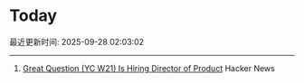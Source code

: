 # Today

最近更新时间: 2025-09-28 02:03:02

--- 
1. [Great Question (YC W21) Is Hiring Director of Product](https://www.ycombinator.com/companies/great-question/jobs/9crdslU-director-of-product) Hacker News
